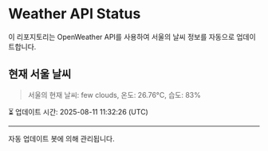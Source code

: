 
# Weather API Status

이 리포지토리는 OpenWeather API를 사용하여 서울의 날씨 정보를 자동으로 업데이트합니다.

## 현재 서울 날씨
> 서울의 현재 날씨: few clouds, 온도: 26.76°C, 습도: 83%

⏳ 업데이트 시간: 2025-08-11 11:32:26 (UTC)

---
자동 업데이트 봇에 의해 관리됩니다.
